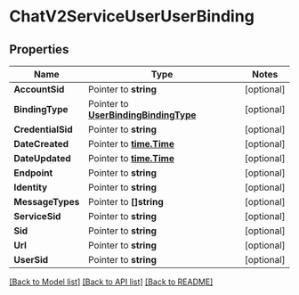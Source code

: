 # ChatV2ServiceUserUserBinding

## Properties
Name | Type | Notes
------------ | ------------- | -------------
**AccountSid** | Pointer to **string** | [optional] 
**BindingType** | Pointer to [**UserBindingBindingType**](user_binding_binding_type.md) | [optional] 
**CredentialSid** | Pointer to **string** | [optional] 
**DateCreated** | Pointer to [**time.Time**](time.Time.md) | [optional] 
**DateUpdated** | Pointer to [**time.Time**](time.Time.md) | [optional] 
**Endpoint** | Pointer to **string** | [optional] 
**Identity** | Pointer to **string** | [optional] 
**MessageTypes** | Pointer to **[]string** | [optional] 
**ServiceSid** | Pointer to **string** | [optional] 
**Sid** | Pointer to **string** | [optional] 
**Url** | Pointer to **string** | [optional] 
**UserSid** | Pointer to **string** | [optional] 

[[Back to Model list]](../README.md#documentation-for-models) [[Back to API list]](../README.md#documentation-for-api-endpoints) [[Back to README]](../README.md)


